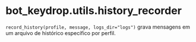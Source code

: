 # bot_keydrop.utils.history_recorder

`record_history(profile, message, logs_dir="logs")` grava mensagens em um arquivo de histórico específico por perfil.
